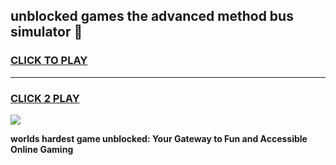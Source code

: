 
## unblocked games the advanced method bus simulator 👋
<h3>
<a href="https://premium.freeplayer.one?title=unblocked_games_the_advanced_method_bus_simulator&ref=13F">CLICK TO PLAY</a></h3>
<hr>

<h3>
<a href="https://premium.freeplayer.one?title=unblocked_games_the_advanced_method_bus_simulator&ref=13F">CLICK 2 PLAY</a>
  
</h3>

<a href="https://premium.freeplayer.one?title=unblocked_games_the_advanced_method_bus_simulator&ref=12F/"><img src="https://clearcache.store/games.png"></a>


**worlds hardest game unblocked: Your Gateway to Fun and Accessible Online Gaming**
